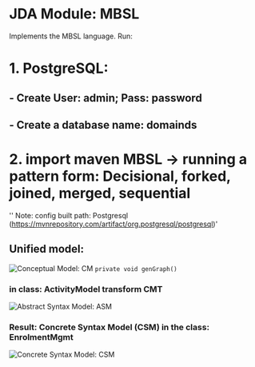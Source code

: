 # JDA Module: MBSL

Implements the MBSL language.
Run:
# 1. PostgreSQL:
## - Create User: admin; Pass: password
## - Create a database name: domainds
# 2. import maven MBSL -> running a pattern form: Decisional, forked, joined, merged, sequential
'' Note:
config built path: Postgresql (https://mvnrepository.com/artifact/org.postgresql/postgresql)'

## Unified model:
![Conceptual Model: CM](https://github.com/hanhdd/agl_dcsl/tree/main/sourceCode/image/agl_cm.PNG)
``private void genGraph()`` 
### in class: ActivityModel transform CMT
![ Abstract Syntax Model: ASM](https://github.com/hanhdd/agl_dcsl/tree/main/sourceCode/image/agl_cmt.PNG)
### Result: Concrete Syntax Model (CSM) in the class: EnrolmentMgmt

![Concrete Syntax Model: CSM](https://github.com/hanhdd/agl_dcsl/tree/main/sourceCode/image/afl_csm.PNG)
